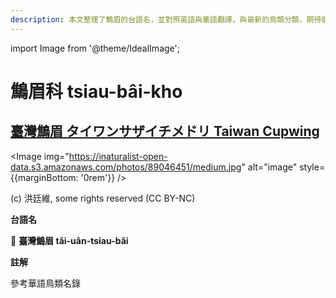 ```yaml
---
description: 本文整理了鷦眉的台語名，並對照英語與華語翻譯，與最新的鳥類分類，期待能夠供未來的台語鳥類圖鑑當作參考
---
```


import Image from '@theme/IdealImage';

# 鷦眉科 tsiau-bâi-kho

## [臺灣鷦眉 タイワンサザイチメドリ Taiwan Cupwing](https://ebird.org/species/taiwrb1)

<Image img="https://inaturalist-open-data.s3.amazonaws.com/photos/89046451/medium.jpg" alt="image" style={{marginBottom: '0rem'}} />

<div className="image-caption">
(c) 洪廷維, some rights reserved (CC BY-NC)
</div>

**台語名**

🎯 **臺灣鷦眉 tâi-uân-tsiau-bâi**

**註解**

參考華語鳥類名錄
